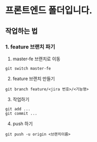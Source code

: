 # 프론트엔드 폴더입니다.

## 작업하는 법

### 1. feature 브랜치 파기
1) master-fe 브랜치로 이동
```
git switch master-fe
```
2) feature 브랜치 만들기
```
git branch feature/<jira 번호>/<기능명>
```
3) 작업하기
```
git add ...
git commit ...
```
4) push 하기
```
git push -u origin <브랜치이름>
```

